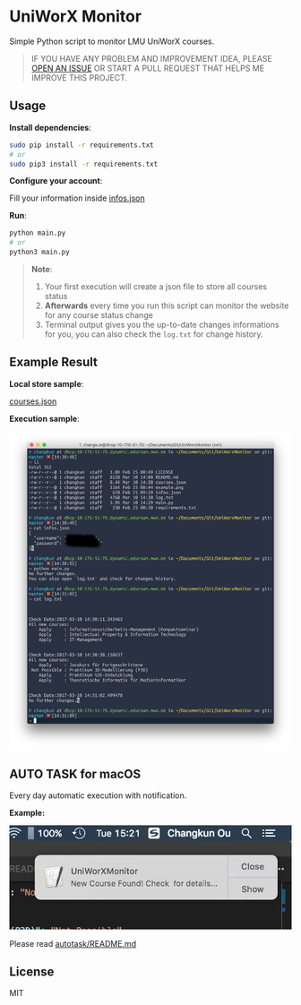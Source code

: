 # UniWorX Monitor

Simple Python script to monitor LMU UniWorX courses.

> IF YOU HAVE ANY PROBLEM AND IMPROVEMENT IDEA, PLEASE [OPEN AN ISSUE](https://github.com/changkun/UniWorXMonitor/issues)  OR START A PULL REQUEST THAT HELPS ME IMPROVE THIS PROJECT.

## Usage

**Install dependencies**:

```bash
sudo pip install -r requirements.txt
# or
sudo pip3 install -r requirements.txt
```

**Configure your account**:

Fill your information inside [infos.json](./infos.json)

**Run**:

```bash
python main.py
# or
python3 main.py
```

> **Note**:
> 
> 1. Your first execution will create a json file to store all courses status
> 2. **Afterwards** every time you run this script can monitor the website for any course status change
> 3. Terminal output gives you the up-to-date changes informations for you, you can also check the `log.txt` for change history.

## Example Result

**Local store sample**:

[courses.json](./courses.json)

**Execution sample**:

![](./example.png)

## AUTO TASK for macOS

Every day automatic execution with notification. 

**Example:**

![](autotask/noti.png)

Please read [autotask/README.md](autotask/README.md)


## License

MIT
